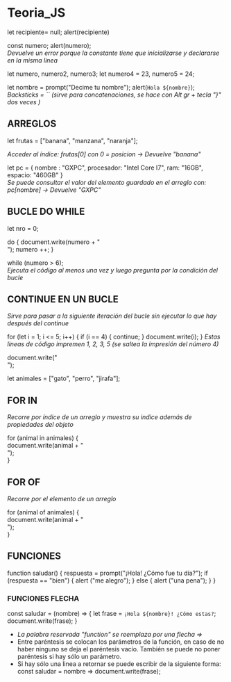 # Teoria_JS

let recipiente= null;
alert(recipiente) <br>

const numero;
alert(numero); <br> 
<i>Devuelve un error porque la constante tiene que inicializarse y declararse en la misma linea </i>

let numero, numero2, numero3;
let numero4 = 23, numero5 = 24;

let nombre = prompt("Decime tu nombre");
alert(`Hola ${nombre}`); <br>
<i>Backsticks = `` (sirve para concatenaciones, se hace con Alt gr + tecla "}" dos veces )</i>


## ARREGLOS

let frutas = ["banana", "manzana", "naranja"]; <br>

<i>Acceder al índice: frutas[0] con 0 = posicion -> Devuelve "banana"</i>

let pc = {
    nombre : "GXPC",
    procesador: "Intel Core I7",
    ram: "16GB",
    espacio: "460GB"
}
<br>
<i>Se puede consultar el valor del elemento guardado en el arreglo con: pc[nombre] -> Devuelve "GXPC" </i>

## BUCLE DO WHILE
let nro = 0;

do {
    document.write(numero + "<br>");
    numero ++;
}

while (numero > 6); <br>
<i>Ejecuta el código al menos una vez y luego pregunta por la condición del bucle</i>


## CONTINUE EN UN BUCLE
<i>Sirve para pasar a la siguiente iteración del bucle sin ejecutar lo que hay después del continue</i>

for (let i = 1; i <= 5; i++) {
    if (i == 4) {
        continue;
    }
    document.write(i);
}
<i>Estas lineas de código impremen 1, 2, 3, 5 (se saltea la impresión del número 4)</i>

document.write("<br>");

let animales = ["gato", "perro", "jirafa"];

## FOR IN
<i> Recorre por índice de un arreglo y muestra su indice además de propiedades del objeto </i>

for (animal in animales) { <br>
  document.write(animal + "<br>"); <br>
}

## FOR OF
<i>Recorre por el elemento de un arreglo</i>

for (animal of animales) { <br>
  document.write(animal + "<br>"); <br>
}

## FUNCIONES
function saludar() {
    respuesta = prompt("¡Hola! ¿Cómo fue tu día?");
    if (respuesta == "bien") {
        alert ("me alegro");
    } else {
        alert ("una pena");
    }
}
### FUNCIONES FLECHA
const saludar = (nombre) => {
    let frase = `¡Hola ${nombre}! ¿Cómo estas?`;
    document.write(frase);
} <br>
* <i>La palabra reservada "function" se reemplaza por una flecha =></i>
* Entre paréntesis se colocan los parámetros de la función, en caso de no haber ninguno se deja el paréntesis vacío. También se puede no poner paréntesis si hay sólo un parámetro.
* Si hay sólo una linea a retornar se puede escribir de la siguiente forma: const saludar = nombre => document.write(frase);

